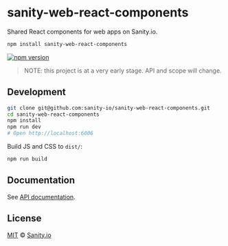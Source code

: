 # sanity-web-react-components

Shared React components for web apps on Sanity.io.

```sh
npm install sanity-web-react-components
```

[![npm version](https://img.shields.io/npm/v/sanity-web-react-components.svg?style=flat-square)](https://www.npmjs.com/package/sanity-web-react-components)

> NOTE: this project is at a very early stage. API and scope will change.

## Development

```sh
git clone git@github.com:sanity-io/sanity-web-react-components.git
cd sanity-web-react-components
npm install
npm run dev
# Open http://localhost:6006
```

Build JS and CSS to `dist/`:

```sh
npm run build
```

## Documentation

See [API documentation](API.md).

## License

[MIT](LICENSE) © [Sanity.io](https://www.sanity.io)
